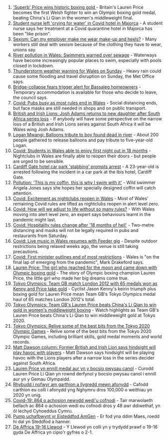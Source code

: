 1. ['Superb' Price wins historic boxing gold ](https://www.bbc.co.uk/sport/olympics/58134516) - Britain's Lauren Price becomes the first Welsh fighter to win an Olympic boxing gold medal, beating China's Li Qian in the women's middleweight final.
2. [Student nurse left 'crying for water' in Covid hotel in Majorca](https://www.bbc.co.uk/news/uk-wales-58129253) - A student nurse says her treatment at a Covid quarantine hotel in Majorca has been "like prison".
3. [Sexism: Can my employer make me wear make-up and heels?](https://www.bbc.co.uk/news/uk-wales-58086061) - Many workers still deal with sexism because of the clothing they have to wear, unions say.
4. [River pollution in Wales: Swimmers warned over sewage](https://www.bbc.co.uk/news/uk-wales-57947635) - Waterways have become increasingly popular places to swim, especially with pools closed in lockdown.
5. [Thunderstorm weather warning for Wales on Sunday](https://www.bbc.co.uk/news/uk-wales-58087494) - Heavy rain could cause some flooding and travel disruption on Sunday, the Met Office says.
6. [Bridge-collapse fears trigger alert for Bassaleg homeowners](https://www.bbc.co.uk/news/uk-wales-58128542) - Temporary accommodation is available for those who decide to leave, the council says.
7. [Covid: Pubs busy as most rules end in Wales](https://www.bbc.co.uk/news/uk-wales-58086808) - Social distancing ends, but face masks are still needed in shops and on public transport.
8. [British and Irish Lions: Josh Adams returns to new daughter after South Africa series loss](https://www.bbc.co.uk/sport/rugby-union/58131032) - If anybody will have some perspective on the narrow loss of a British and Irish Lions series against South Africa it will be Wales wing Josh Adams.
9. [Logan Mwangi: Balloons tribute to boy found dead in river](https://www.bbc.co.uk/news/uk-wales-58128725) - About 200 people gathered to release balloons and pay tribute to five-year-old Logan.
10. [Covid: Students in Wales able to enjoy first night out in 18 months](https://www.bbc.co.uk/news/uk-wales-58115223) - Nightclubs in Wales are finally able to reopen their doors - but people are urged to be sensible.
11. [Cardiff Gate hotel car park 'stabbing' prompts arrest](https://www.bbc.co.uk/news/uk-wales-58129985) - A 23-year-old is arrested following the incident in a car park at the Ibis hotel, Cardiff Gate.
12. [Pollution: 'This is my coffin, this is why I swim with it'](https://www.bbc.co.uk/news/uk-wales-58023181) - Wild swimmer Angela Jones says she hopes her specially designed coffin will catch attention.
13. [Covid: Excitement as nightclubs reopen in Wales](https://www.bbc.co.uk/news/uk-wales-58123120) - Most of Wales' remaining Covid rules are lifted as nightclubs reopen in alert level zero.
14. [Covid: How will we adjust to life without so many rules?](https://www.bbc.co.uk/news/uk-wales-58121667) - With Wales moving into alert level zero, an expert says behaviours learnt in the pandemic might last.
15. [Covid: Hospitality rules change after '18 months of hell'](https://www.bbc.co.uk/news/uk-wales-58122602) - Two-metre distancing and masks will not be legally required in pubs and restaurants from Saturday.
16. [Covid: Live music in Wales resumes with Feeder gig](https://www.bbc.co.uk/news/uk-wales-58122607) - Despite outdoor restrictions being relaxed weeks ago, the venue is still taking precautions.
17. [Covid: First minister outlines end of most restrictions](https://www.bbc.co.uk/news/uk-wales-58119923) - Wales is "on the final lap of emerging from the pandemic", Mark Drakeford says.
18. [Lauren Price: The girl who reached for the moon and came down with Olympic boxing gold](https://www.bbc.co.uk/sport/olympics/58126983) - The story of Olympic boxing champion Lauren Price, the little girl who made her big dreams come true.
19. [Tokyo Olympics: Team GB match London 2012 with 65 medals won as Kenny and Price take gold](https://www.bbc.co.uk/sport/olympics/58125822) - Cyclist Jason Kenny's keirin triumph plus boxing gold for Lauren Price mean Team GB's Tokyo Olympics medal haul of 65 matches London 2012's total.
20. [Tokyo Olympics: Team GB's Lauren Price beats China's Li Qian to win gold in women's middleweight boxing](https://www.bbc.co.uk/sport/av/olympics/58134702) - Watch highlights as Team GB's Lauren Price beats China's Li Qian to win middleweight gold at Tokyo 2020.
21. [Tokyo Olympics: Relive some of the best bits from the Tokyo 2020 Olympic Games](https://www.bbc.co.uk/sport/av/olympics/58134705) - Relive some of the best bits from the Tokyo 2020 Olympic Games, including brilliant skills, gold medal moments and world records.
22. [Matt Dawson column: Former British and Irish Lion says hindsight will play havoc with players](https://www.bbc.co.uk/sport/rugby-union/58136803) - Matt Dawson says hindsight will be playing havoc with the Lions players after a narrow loss in the series decider against South Africa.
23. [Lauren Price yn ennill medal aur yn y bocsio pwysau canol](https://www.bbc.co.uk/newyddion/58128546) - Curodd Lauren Price Li Qian yn rownd derfynol y bocsio pwysau canol i ennill aur yn y Gemau Olympaidd.
24. [Rhybudd i nofwyr am garthion a llygredd mewn afonydd](https://www.bbc.co.uk/newyddion/58031328) - Cafodd carthion eu colli i afonydd yng Nghymru dros 100,000 o weithiau yn 2020 yn unig.
25. [Covid-19: 864 o achosion newydd wedi'u cofnodi](https://www.bbc.co.uk/newyddion/58046476) - Tair marwolaeth bellach ac 864 o achosion wedi eu cofnodi dros y 48 awr ddiwethaf, yn ôl Iechyd Cyhoeddus Cymru.
26. [Pump uchafbwynt yr Eisteddfod AmGen](https://www.bbc.co.uk/newyddion/58105453) - Er fod yna ddim Maes, roedd hi dal yn Steddfod a hanner.
27. [De Affrica 19-16 Llewod](https://www.bbc.co.uk/newyddion/58132129) - Y Llewod yn colli yn y trydydd prawf o 19-16 gyda De Affrica yn cipio'r gyfres o 2-1.

